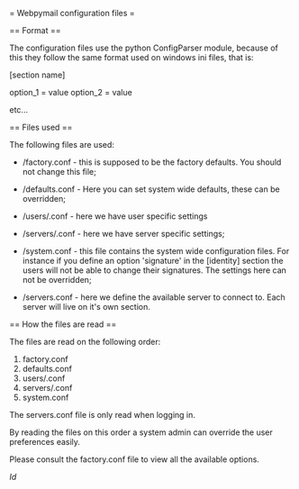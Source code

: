 = Webpymail configuration files =

== Format ==

The configuration files use the python ConfigParser module, because of this they
follow the same format used on windows ini files, that is:

[section name]

option_1 = value
option_2 = value

etc...

== Files used ==

The following files are used:

* <factory base>/factory.conf - this is supposed to be the factory defaults. You
  should not change this file;
* <config base>/defaults.conf - Here you can set system wide defaults, these can
  be overridden;
* <config base>/users/<user name>.conf - here we have user specific settings
* <config base>/servers/<server name>.conf - here we have server specific
  settings;
* <config base>/system.conf - this file contains the system wide configuration
  files. For instance if you define an option 'signature' in the [identity]
  section the users will not be able to change their signatures. The settings
  here can not be overridden;

* <config base>/servers.conf - here we define the available server to connect
  to. Each server will live on it's own section.

== How the files are read ==

The files are read on the following order:

1. factory.conf
2. defaults.conf
3. users/<user name>.conf
4. servers/<server name>.conf
5. system.conf

The servers.conf file is only read when logging in.

By reading the files on this order a system admin can override the user
preferences easily.

Please consult the factory.conf file to view all the available options.

$Id$